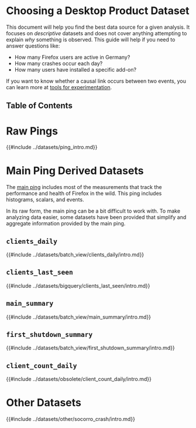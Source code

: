 # Choosing a Desktop Product Dataset

This document will help you find the best data source for a given analysis. It focuses on *descriptive* datasets and does not cover anything attempting to explain *why* something is observed. This guide will help if you need to answer questions like:

- How many Firefox users are active in Germany?
- How many crashes occur each day?
- How many users have installed a specific add-on?

If you want to know whether a causal link occurs between two events, you can learn more at [tools for experimentation](../tools/experiments.md).

## Table of Contents

<!-- toc -->

# Raw Pings

{{#include ../datasets/ping_intro.md}}

# Main Ping Derived Datasets

The [main ping] includes most of the measurements that track the performance and health of Firefox in the wild. This ping includes histograms, scalars, and events.

In its raw form, the main ping can be a bit difficult to work with. To make analyzing data easier, some datasets have been provided that simplify and aggregate information provided by the main ping.

## `clients_daily`

{{#include ../datasets/batch_view/clients_daily/intro.md}}

## `clients_last_seen`

{{#include ../datasets/bigquery/clients_last_seen/intro.md}}

## `main_summary`

{{#include ../datasets/batch_view/main_summary/intro.md}}

## `first_shutdown_summary`

{{#include ../datasets/batch_view/first_shutdown_summary/intro.md}}

## `client_count_daily`

{{#include ../datasets/obsolete/client_count_daily/intro.md}}

# Other Datasets

{{#include ../datasets/other/socorro_crash/intro.md}}

[main ping]: https://firefox-source-docs.mozilla.org/toolkit/components/telemetry/telemetry/data/main-ping.html
[crash ping]: https://firefox-source-docs.mozilla.org/toolkit/components/telemetry/telemetry/data/crash-ping.html
